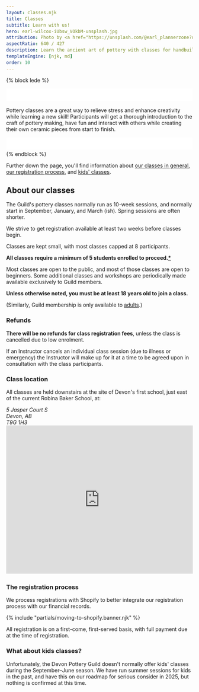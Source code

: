 ```yaml
---
layout: classes.njk
title: Classes
subtitle: Learn with us!
hero: earl-wilcox-iUbsw_VOkbM-unsplash.jpg
attribution: Photo by <a href="https://unsplash.com/@earl_plannerzone?utm_content=creditCopyText&utm_medium=referral&utm_source=unsplash">Earl Wilcox</a> on <a href="https://unsplash.com/photos/person-making-clay-pot-on-white-round-plate-iUbsw_VOkbM?utm_content=creditCopyText&utm_medium=referral&utm_source=unsplash">Unsplash</a>
aspectRatio: 640 / 427
description: Learn the ancient art of pottery with classes for handbuilding and throwing on the wheel.
templateEngine: [njk, md]
order: 10
---
```


{% block lede %}
<div class="lede">
    <img src="/statics/curve.svg" class="curve" inline />
<p>
Pottery classes are a great way to relieve stress and enhance creativity while
learning a new skill! Participants will get a thorough introduction to the craft
of pottery making, have fun and interact with others while creating their own
ceramic pieces from start to finish.
</p>
    <img src="/statics/curve.svg" class="curve" inline />
</div>
{% endblock %}

<style>blockquote {font-size: smaller; padding-left: 1ch; border-left: 1ch solid var(--accent)}</style>

<section class="flow">


Further down the page, you'll find information about [our classes in general](#about-our-classes), 
[our registration process](#registration-process), and [kids' classes](#what-about-kids-classes).

</section>

<section class="flow">

## About our classes

The Guild's pottery classes normally run as 10-week sessions, and normally start
in September, January, and March (ish). Spring sessions are often shorter.

We strive to get registration available at least two weeks before classes begin.

Classes are kept small, with most classes capped at 8 participants.

**All classes require a minimum of 5 students enrolled to proceed.[*](#refunds)**

Most classes are open to the public, and most of those classes are open to
beginners. Some additional classes and workshops are periodically made available
exclusively to Guild members.

**Unless otherwise noted, you must be at least 18 years old to join a class.**

(Similarly, Guild membership is only available to [adults](https://kings-printer.alberta.ca/1266.cfm?page=A06.cfm&leg_type=Acts&isbncln=0779700015&display=html).)

### Refunds

**There will be no refunds for class registration fees**, unless the class is
cancelled due to low enrolment.

If an Instructor cancels an individual class session (due to illness or
emergency) the Instructor will make up for it at a time to be agreed upon in
consultation with the class participants.

### Class location

All classes are held downstairs at the site of Devon's first school, just east of the current Robina Baker School, at:

<div class="address">
    <div>
        <address itemscope="itemscope" itemtype="http://data-vocabulary.org/Address">
        <span itemprop="street-address">5 Jasper Court S</span></br>
        <span itemprop="locality">Devon</span>, <span itemprop="region">AB</span></br>
        <span itemprop="postal-code">T9G 1H3</span>
        </address>
    </div>
    <div>
        <iframe title="Google Maps" width="100%" height="400" frameborder="0" scrolling="no" marginheight="0" marginwidth="0" src="https://maps.google.com/maps?width=100%25&amp;height=600&amp;hl=en&amp;q=5%20Jasper%20Ct%20S,%20Devon,%20AB,%20T9G%201A2+(Devon%20Pottery%20Guild)&amp;t=&amp;z=16&amp;ie=UTF8&amp;iwloc=B&amp;output=embed"></iframe>
    </div>
</div>

### The registration process

We process registrations with Shopify to better integrate our
registration process with our financial records.

{% include "partials/moving-to-shopify.banner.njk" %}

All registration is on a first-come, first-served basis, with full payment due
at the time of registration.

### What about kids classes?

Unfortunately, the Devon Pottery Guild doesn't normally offer kids' classes
during the September–June season. We have run summer sessions for kids in the
past, and have this on our roadmap for serious consider in 2025, but nothing is
confirmed at this time.

</section>
